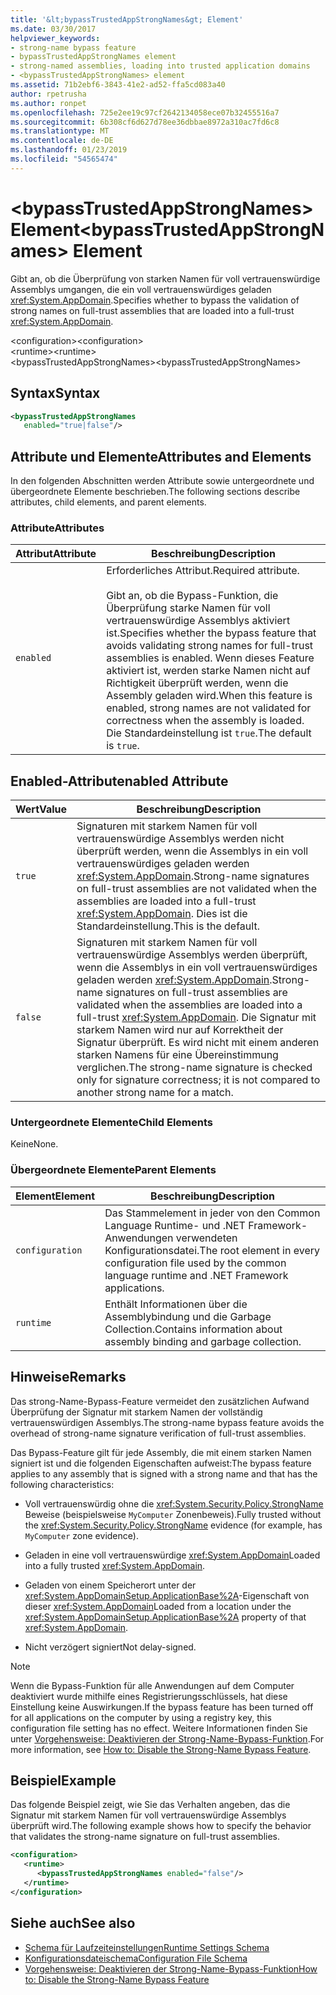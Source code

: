 ```yaml
---
title: '&lt;bypassTrustedAppStrongNames&gt; Element'
ms.date: 03/30/2017
helpviewer_keywords:
- strong-name bypass feature
- bypassTrustedAppStrongNames element
- strong-named assemblies, loading into trusted application domains
- <bypassTrustedAppStrongNames> element
ms.assetid: 71b2ebf6-3843-41e2-ad52-ffa5cd083a40
author: rpetrusha
ms.author: ronpet
ms.openlocfilehash: 725e2ee19c97cf2642134058ece07b32455516a7
ms.sourcegitcommit: 6b308cf6d627d78ee36dbbae8972a310ac7fd6c8
ms.translationtype: MT
ms.contentlocale: de-DE
ms.lasthandoff: 01/23/2019
ms.locfileid: "54565474"
---
```

# <a name="ltbypasstrustedappstrongnamesgt-element"></a><span data-ttu-id="1b1bc-102">&lt;bypassTrustedAppStrongNames&gt; Element</span><span class="sxs-lookup"><span data-stu-id="1b1bc-102">&lt;bypassTrustedAppStrongNames&gt; Element</span></span>
<span data-ttu-id="1b1bc-103">Gibt an, ob die Überprüfung von starken Namen für voll vertrauenswürdige Assemblys umgangen, die ein voll vertrauenswürdiges geladen <xref:System.AppDomain>.</span><span class="sxs-lookup"><span data-stu-id="1b1bc-103">Specifies whether to bypass the validation of strong names on full-trust assemblies that are loaded into a full-trust <xref:System.AppDomain>.</span></span>  
  
 <span data-ttu-id="1b1bc-104">\<configuration></span><span class="sxs-lookup"><span data-stu-id="1b1bc-104">\<configuration></span></span>  
<span data-ttu-id="1b1bc-105">\<runtime></span><span class="sxs-lookup"><span data-stu-id="1b1bc-105">\<runtime></span></span>  
<span data-ttu-id="1b1bc-106">\<bypassTrustedAppStrongNames></span><span class="sxs-lookup"><span data-stu-id="1b1bc-106">\<bypassTrustedAppStrongNames></span></span>  
  
## <a name="syntax"></a><span data-ttu-id="1b1bc-107">Syntax</span><span class="sxs-lookup"><span data-stu-id="1b1bc-107">Syntax</span></span>  
  
```xml  
<bypassTrustedAppStrongNames    
   enabled="true|false"/>  
```  
  
## <a name="attributes-and-elements"></a><span data-ttu-id="1b1bc-108">Attribute und Elemente</span><span class="sxs-lookup"><span data-stu-id="1b1bc-108">Attributes and Elements</span></span>  
 <span data-ttu-id="1b1bc-109">In den folgenden Abschnitten werden Attribute sowie untergeordnete und übergeordnete Elemente beschrieben.</span><span class="sxs-lookup"><span data-stu-id="1b1bc-109">The following sections describe attributes, child elements, and parent elements.</span></span>  
  
### <a name="attributes"></a><span data-ttu-id="1b1bc-110">Attribute</span><span class="sxs-lookup"><span data-stu-id="1b1bc-110">Attributes</span></span>  
  
|<span data-ttu-id="1b1bc-111">Attribut</span><span class="sxs-lookup"><span data-stu-id="1b1bc-111">Attribute</span></span>|<span data-ttu-id="1b1bc-112">Beschreibung</span><span class="sxs-lookup"><span data-stu-id="1b1bc-112">Description</span></span>|  
|---------------|-----------------|  
|`enabled`|<span data-ttu-id="1b1bc-113">Erforderliches Attribut.</span><span class="sxs-lookup"><span data-stu-id="1b1bc-113">Required attribute.</span></span><br /><br /> <span data-ttu-id="1b1bc-114">Gibt an, ob die Bypass-Funktion, die Überprüfung starke Namen für voll vertrauenswürdige Assemblys aktiviert ist.</span><span class="sxs-lookup"><span data-stu-id="1b1bc-114">Specifies whether the bypass feature that avoids validating strong names for full-trust assemblies is enabled.</span></span> <span data-ttu-id="1b1bc-115">Wenn dieses Feature aktiviert ist, werden starke Namen nicht auf Richtigkeit überprüft werden, wenn die Assembly geladen wird.</span><span class="sxs-lookup"><span data-stu-id="1b1bc-115">When this feature is enabled, strong names are not validated for correctness when the assembly is loaded.</span></span> <span data-ttu-id="1b1bc-116">Die Standardeinstellung ist `true`.</span><span class="sxs-lookup"><span data-stu-id="1b1bc-116">The default is `true`.</span></span>|  
  
## <a name="enabled-attribute"></a><span data-ttu-id="1b1bc-117">Enabled-Attribut</span><span class="sxs-lookup"><span data-stu-id="1b1bc-117">enabled Attribute</span></span>  
  
|<span data-ttu-id="1b1bc-118">Wert</span><span class="sxs-lookup"><span data-stu-id="1b1bc-118">Value</span></span>|<span data-ttu-id="1b1bc-119">Beschreibung</span><span class="sxs-lookup"><span data-stu-id="1b1bc-119">Description</span></span>|  
|-----------|-----------------|  
|`true`|<span data-ttu-id="1b1bc-120">Signaturen mit starkem Namen für voll vertrauenswürdige Assemblys werden nicht überprüft werden, wenn die Assemblys in ein voll vertrauenswürdiges geladen werden <xref:System.AppDomain>.</span><span class="sxs-lookup"><span data-stu-id="1b1bc-120">Strong-name signatures on full-trust assemblies are not validated when the assemblies are loaded into a full-trust <xref:System.AppDomain>.</span></span> <span data-ttu-id="1b1bc-121">Dies ist die Standardeinstellung.</span><span class="sxs-lookup"><span data-stu-id="1b1bc-121">This is the default.</span></span>|  
|`false`|<span data-ttu-id="1b1bc-122">Signaturen mit starkem Namen für voll vertrauenswürdige Assemblys werden überprüft, wenn die Assemblys in ein voll vertrauenswürdiges geladen werden <xref:System.AppDomain>.</span><span class="sxs-lookup"><span data-stu-id="1b1bc-122">Strong-name signatures on full-trust assemblies are validated when the assemblies are loaded into a full-trust <xref:System.AppDomain>.</span></span> <span data-ttu-id="1b1bc-123">Die Signatur mit starkem Namen wird nur auf Korrektheit der Signatur überprüft. Es wird nicht mit einem anderen starken Namens für eine Übereinstimmung verglichen.</span><span class="sxs-lookup"><span data-stu-id="1b1bc-123">The strong-name signature is checked only for signature correctness; it is not compared to another strong name for a match.</span></span>|  
  
### <a name="child-elements"></a><span data-ttu-id="1b1bc-124">Untergeordnete Elemente</span><span class="sxs-lookup"><span data-stu-id="1b1bc-124">Child Elements</span></span>  
 <span data-ttu-id="1b1bc-125">Keine</span><span class="sxs-lookup"><span data-stu-id="1b1bc-125">None.</span></span>  
  
### <a name="parent-elements"></a><span data-ttu-id="1b1bc-126">Übergeordnete Elemente</span><span class="sxs-lookup"><span data-stu-id="1b1bc-126">Parent Elements</span></span>  
  
|<span data-ttu-id="1b1bc-127">Element</span><span class="sxs-lookup"><span data-stu-id="1b1bc-127">Element</span></span>|<span data-ttu-id="1b1bc-128">Beschreibung</span><span class="sxs-lookup"><span data-stu-id="1b1bc-128">Description</span></span>|  
|-------------|-----------------|  
|`configuration`|<span data-ttu-id="1b1bc-129">Das Stammelement in jeder von den Common Language Runtime- und .NET Framework-Anwendungen verwendeten Konfigurationsdatei.</span><span class="sxs-lookup"><span data-stu-id="1b1bc-129">The root element in every configuration file used by the common language runtime and .NET Framework applications.</span></span>|  
|`runtime`|<span data-ttu-id="1b1bc-130">Enthält Informationen über die Assemblybindung und die Garbage Collection.</span><span class="sxs-lookup"><span data-stu-id="1b1bc-130">Contains information about assembly binding and garbage collection.</span></span>|  
  
## <a name="remarks"></a><span data-ttu-id="1b1bc-131">Hinweise</span><span class="sxs-lookup"><span data-stu-id="1b1bc-131">Remarks</span></span>  
 <span data-ttu-id="1b1bc-132">Das strong-Name-Bypass-Feature vermeidet den zusätzlichen Aufwand Überprüfung der Signatur mit starkem Namen der vollständig vertrauenswürdigen Assemblys.</span><span class="sxs-lookup"><span data-stu-id="1b1bc-132">The strong-name bypass feature avoids the overhead of strong-name signature verification of full-trust assemblies.</span></span>  
  
 <span data-ttu-id="1b1bc-133">Das Bypass-Feature gilt für jede Assembly, die mit einem starken Namen signiert ist und die folgenden Eigenschaften aufweist:</span><span class="sxs-lookup"><span data-stu-id="1b1bc-133">The bypass feature applies to any assembly that is signed with a strong name and that has the following characteristics:</span></span>  
  
-   <span data-ttu-id="1b1bc-134">Voll vertrauenswürdig ohne die <xref:System.Security.Policy.StrongName> Beweise (beispielsweise `MyComputer` Zonenbeweis).</span><span class="sxs-lookup"><span data-stu-id="1b1bc-134">Fully trusted without the <xref:System.Security.Policy.StrongName> evidence (for example, has `MyComputer` zone evidence).</span></span>  
  
-   <span data-ttu-id="1b1bc-135">Geladen in eine voll vertrauenswürdige <xref:System.AppDomain></span><span class="sxs-lookup"><span data-stu-id="1b1bc-135">Loaded into a fully trusted <xref:System.AppDomain>.</span></span>  
  
-   <span data-ttu-id="1b1bc-136">Geladen von einem Speicherort unter der <xref:System.AppDomainSetup.ApplicationBase%2A>-Eigenschaft von dieser <xref:System.AppDomain></span><span class="sxs-lookup"><span data-stu-id="1b1bc-136">Loaded from a location under the <xref:System.AppDomainSetup.ApplicationBase%2A> property of that <xref:System.AppDomain>.</span></span>  
  
-   <span data-ttu-id="1b1bc-137">Nicht verzögert signiert</span><span class="sxs-lookup"><span data-stu-id="1b1bc-137">Not delay-signed.</span></span>  
  
> [!NOTE]
>  <span data-ttu-id="1b1bc-138">Wenn die Bypass-Funktion für alle Anwendungen auf dem Computer deaktiviert wurde mithilfe eines Registrierungsschlüssels, hat diese Einstellung keine Auswirkungen.</span><span class="sxs-lookup"><span data-stu-id="1b1bc-138">If the bypass feature has been turned off for all applications on the computer by using a registry key, this configuration file setting has no effect.</span></span> <span data-ttu-id="1b1bc-139">Weitere Informationen finden Sie unter [Vorgehensweise: Deaktivieren der Strong-Name-Bypass-Funktion](../../../../../docs/framework/app-domains/how-to-disable-the-strong-name-bypass-feature.md).</span><span class="sxs-lookup"><span data-stu-id="1b1bc-139">For more information, see [How to: Disable the Strong-Name Bypass Feature](../../../../../docs/framework/app-domains/how-to-disable-the-strong-name-bypass-feature.md).</span></span>  
  
## <a name="example"></a><span data-ttu-id="1b1bc-140">Beispiel</span><span class="sxs-lookup"><span data-stu-id="1b1bc-140">Example</span></span>  
 <span data-ttu-id="1b1bc-141">Das folgende Beispiel zeigt, wie Sie das Verhalten angeben, das die Signatur mit starkem Namen für voll vertrauenswürdige Assemblys überprüft wird.</span><span class="sxs-lookup"><span data-stu-id="1b1bc-141">The following example shows how to specify the behavior that validates the strong-name signature on full-trust assemblies.</span></span>  
  
```xml  
<configuration>  
   <runtime>  
      <bypassTrustedAppStrongNames enabled="false"/>  
   </runtime>  
</configuration>  
```  
  
## <a name="see-also"></a><span data-ttu-id="1b1bc-142">Siehe auch</span><span class="sxs-lookup"><span data-stu-id="1b1bc-142">See also</span></span>
- [<span data-ttu-id="1b1bc-143">Schema für Laufzeiteinstellungen</span><span class="sxs-lookup"><span data-stu-id="1b1bc-143">Runtime Settings Schema</span></span>](../../../../../docs/framework/configure-apps/file-schema/runtime/index.md)
- [<span data-ttu-id="1b1bc-144">Konfigurationsdateischema</span><span class="sxs-lookup"><span data-stu-id="1b1bc-144">Configuration File Schema</span></span>](../../../../../docs/framework/configure-apps/file-schema/index.md)
- [<span data-ttu-id="1b1bc-145">Vorgehensweise: Deaktivieren der Strong-Name-Bypass-Funktion</span><span class="sxs-lookup"><span data-stu-id="1b1bc-145">How to: Disable the Strong-Name Bypass Feature</span></span>](../../../../../docs/framework/app-domains/how-to-disable-the-strong-name-bypass-feature.md)
